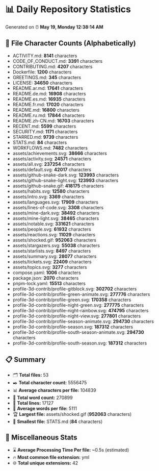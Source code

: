 # 📊 Daily Repository Statistics
Generated on ⏰ **May 19, Monday 12:38:14 AM**

## 📂 File Character Counts (Alphabetically)
- ACTIVITY.md: **8141** characters
- CODE_OF_CONDUCT.md: **3391** characters
- CONTRIBUTING.md: **4207** characters
- Dockerfile: **1200** characters
- GREETINGS.md: **345** characters
- LICENSE: **34650** characters
- README.ar.md: **17641** characters
- README.de.md: **16908** characters
- README.es.md: **16935** characters
- README.fr.md: **17020** characters
- README.md: **16800** characters
- README.ru.md: **17844** characters
- README.zh-CN.md: **16703** characters
- RECENT.md: **5599** characters
- SECURITY.md: **1171** characters
- STARRED.md: **9739** characters
- STATS.md: **84** characters
- WORKFLOWS.md: **7482** characters
- assets/achievements.svg: **38666** characters
- assets/activity.svg: **24571** characters
- assets/all.svg: **237254** characters
- assets/default.svg: **42017** characters
- assets/github-snake-dark.svg: **123993** characters
- assets/github-snake-light.svg: **123993** characters
- assets/github-snake.gif: **418175** characters
- assets/habits.svg: **12580** characters
- assets/intro.svg: **3369** characters
- assets/languages.svg: **17909** characters
- assets/lines-of-code.svg: **3308** characters
- assets/mine-dark.svg: **38492** characters
- assets/mine-light.svg: **38465** characters
- assets/notable.svg: **331621** characters
- assets/people.svg: **61932** characters
- assets/reactions.svg: **11029** characters
- assets/shocked.gif: **952063** characters
- assets/stargazers.svg: **55038** characters
- assets/starlists.svg: **8497** characters
- assets/summary.svg: **28077** characters
- assets/tickets.svg: **22409** characters
- assets/topics.svg: **3277** characters
- compose.yaml: **1006** characters
- package.json: **2070** characters
- pnpm-lock.yaml: **15513** characters
- profile-3d-contrib/profile-gitblock.svg: **302702** characters
- profile-3d-contrib/profile-green-animate.svg: **277776** characters
- profile-3d-contrib/profile-green.svg: **170358** characters
- profile-3d-contrib/profile-night-green.svg: **277775** characters
- profile-3d-contrib/profile-night-rainbow.svg: **474795** characters
- profile-3d-contrib/profile-night-view.svg: **277801** characters
- profile-3d-contrib/profile-season-animate.svg: **294730** characters
- profile-3d-contrib/profile-season.svg: **187312** characters
- profile-3d-contrib/profile-south-season-animate.svg: **294730** characters
- profile-3d-contrib/profile-south-season.svg: **187312** characters

## 📋 Summary
- 🗂️ **Total files:** 53
- ✒️ **Total character count:** 5556475
- 📊 **Average characters per file:** 104839
- 📝 **Total word count:** 270899
- 🧾 **Total lines:** 17127
- 📐 **Average words per file:** 5111
- 🏆 **Largest file:** assets/shocked.gif (**952063** characters)
- 🥉 **Smallest file:** STATS.md (**84** characters)

## 🌟 Miscellaneous Stats
- ⌛ **Average Processing Time Per file:** ~0.5s (estimated)
- 🔥 **Most common file extension:** yml
- 🌐 **Total unique extensions:** 42
